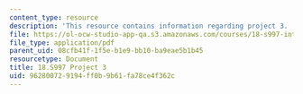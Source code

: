 ```yaml
---
content_type: resource
description: 'This resource contains information regarding project 3. '
file: https://ol-ocw-studio-app-qa.s3.amazonaws.com/courses/18-s997-introduction-to-matlab-programming-fall-2011/962800729194ff0b9b61fa78ce4f362c_MIT18_S997F11_Project_3.pdf
file_type: application/pdf
parent_uid: 08cfb41f-1f5e-b1e9-bb10-ba9eae5b1b45
resourcetype: Document
title: 18.S997 Project 3
uid: 96280072-9194-ff0b-9b61-fa78ce4f362c
---
```


